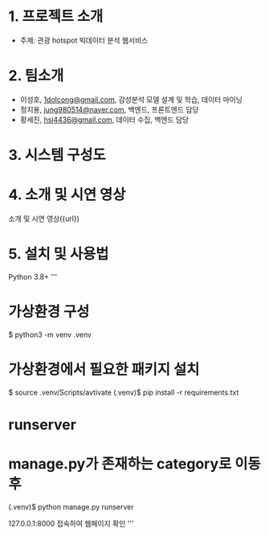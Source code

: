 # 1. 프로젝트 소개
* 주제: 관광 hotspot 빅데이터 분석 웹서비스

# 2. 팀소개
* 이성호, 1dolcong@gmail.com, 감성분석 모델 설계 및 학습, 데이터 마이닝
* 정지용, jung980514@naver.com, 백엔드, 프론트엔드 담당
* 황세진, hsj4436@gmail.com, 데이터 수집, 백엔드 담당

# 3. 시스템 구성도


# 4. 소개 및 시연 영상
소개 및 시연 영상({url})  

# 5. 설치 및 사용법
Python 3.8+
'''
# 가상환경 구성
$ python3 -m venv .venv

# 가상환경에서 필요한 패키지 설치
$ source .venv/Scripts/avtivate
(.venv)$ pip install -r requirements.txt

# runserver
# manage.py가 존재하는 category로 이동 후
(.venv)$ python manage.py runserver

127.0.0.1:8000 접속하여 웹페이지 확인
'''
